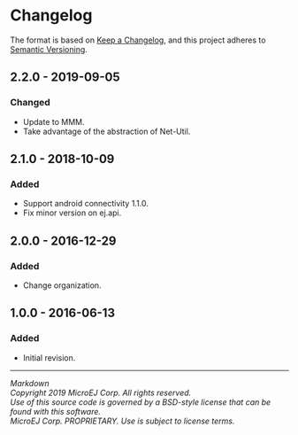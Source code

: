 # Changelog

The format is based on [Keep a Changelog](https://keepachangelog.com/en/1.0.0/),
and this project adheres to [Semantic Versioning](https://semver.org/spec/v2.0.0.html).

## 2.2.0 - 2019-09-05

### Changed

  - Update to MMM.
  - Take advantage of the abstraction of Net-Util.
  
## 2.1.0 - 2018-10-09

### Added

  - Support android connectivity 1.1.0.
  - Fix minor version on ej.api.

## 2.0.0 - 2016-12-29

### Added

  - Change organization.
  
## 1.0.0 - 2016-06-13

### Added

  - Initial revision.

---  
_Markdown_   
_Copyright 2019 MicroEJ Corp. All rights reserved._   
_Use of this source code is governed by a BSD-style license that can be found with this software._   
_MicroEJ Corp. PROPRIETARY. Use is subject to license terms._  